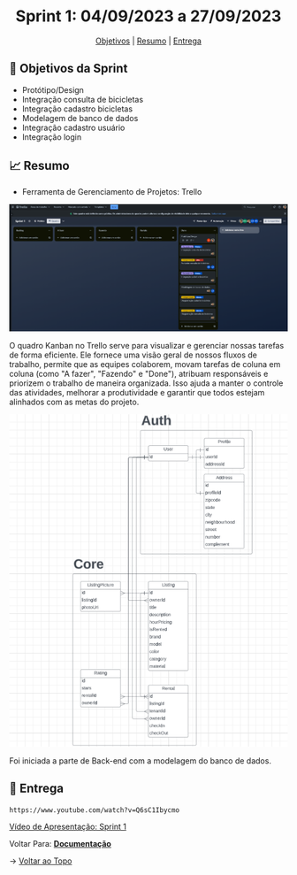 <span id="topo">

<h1 align="center">Sprint 1: 04/09/2023 a 27/09/2023</h1>

<p align="center">
    <a href="#objetivos">Objetivos</a> |
    <a href="#Resumo">Resumo</a> |
    <a href="#entregas">Entrega</a> 
</p>

<span id="objetivos">
    
## :dart: Objetivos da Sprint

- Protótipo/Design
- Integração consulta de bicicletas
- Integração cadastro bicicletas
- Modelagem de banco de dados
- Integração cadastro usuário
- Integração login

<span id="Resumo">
    
## :chart_with_upwards_trend: Resumo


- Ferramenta de Gerenciamento de Projetos: Trello

<img src="/docs/assets/trello.png" /> 

O quadro Kanban no Trello serve para visualizar e gerenciar nossas tarefas de forma eficiente. Ele fornece uma visão geral de nossos fluxos de trabalho, permite que as equipes colaborem, movam tarefas de coluna em coluna (como "A fazer", "Fazendo" e "Done"), atribuam responsáveis e priorizem o trabalho de maneira organizada. Isso ajuda a manter o controle das atividades, melhorar a produtividade e garantir que todos estejam alinhados com as metas do projeto.

<img src="/docs/assets/db.png" /> 

Foi iniciada a parte de Back-end com a modelagem do banco de dados.

<span id="entregas">
        
## :rocket: Entrega
```
https://www.youtube.com/watch?v=Q6sC1Ibycmo
```
[Vídeo de Apresentação: Sprint 1](https://www.youtube.com/watch?v=Q6sC1Ibycmo) 

Voltar Para: <a href="https://github.com/backdoorgroup/bike4us/blob/main/README.md"><strong>Documentação</strong></a> 

→ [Voltar ao Topo](#topo)   